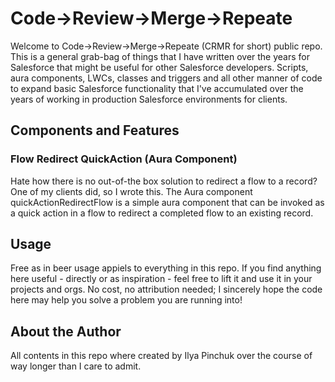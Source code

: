 # Code->Review->Merge->Repeate

Welcome to Code->Review->Merge->Repeate (CRMR for short) public repo. This is a general grab-bag of things that I have written over the years for Salesforce that might be useful for other Salesforce developers. Scripts, aura components, LWCs, classes and triggers and all other manner of code to expand basic Salesforce functionality that I've accumulated over the years of working in production Salesforce environments for clients.

## Components and Features

### Flow Redirect QuickAction (Aura Component)
Hate how there is no out-of-the box solution to redirect a flow to a record? One of my clients did, so I wrote this. The Aura component quickActionRedirectFlow is a simple aura component that can be invoked as a quick action in a flow to redirect a completed flow to an existing record. 

## Usage
Free as in beer usage appiels to everything in this repo. If you find anything here useful - directly or as inspiration - feel free to lift it and use it in your projects and orgs. No cost, no attribution needed; I sincerely hope the code here may help you solve a problem you are running into!

## About the Author
All contents in this repo where created by Ilya Pinchuk over the course of way longer than I care to admit.
